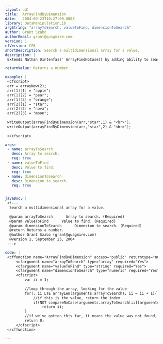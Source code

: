 ```yaml
---
layout: udf
title:  ArrayFindByDimension
date:   2004-09-23T10:27:09.000Z
library: DataManipulationLib
argString: "arrayToSearch, valueToFind, dimensionToSearch"
author: Grant Szabo
authorEmail: grant@quagmire.com
version: 1
cfVersion: CF6
shortDescription: Search a multidimensional array for a value.
description: |
 Extends Nathan Dintenfass' ArrayFindNoCase() by adding ability to search a specified dimension of a multidimensional array.  Returns numeric array position of first dimension if element found, otherwise returns 0.

returnValue: Returns a number.

example: |
 <cfscript>
 arr = arrayNew(2);
 arr[1][1] = "apple";
 arr[1][2] = "pear";
 arr[1][3] = "orange";
 arr[2][1] = "star";
 arr[2][2] = "nova";
 arr[2][3] = "moon";
 
 writeOutput(arrayFindByDimension(arr,"star",1) & "<br>");            
 writeOutput(arrayFindByDimension(arr,"star",2) & "<br>");            
 
 </cfscript>

args:
 - name: arrayToSearch
   desc: Array to search.
   req: true
 - name: valueToFind
   desc: Value to find.
   req: true
 - name: dimensionToSearch
   desc: Dimension to search.
   req: true


javaDoc: |
 <!---
  Search a multidimensional array for a value.
  
  @param arrayToSearch      Array to search. (Required)
  @param valueToFind      Value to find. (Required)
  @param dimensionToSearch      Dimension to search. (Required)
  @return Returns a number. 
  @author Grant Szabo (grant@quagmire.com) 
  @version 1, September 23, 2004 
 --->

code: |
 <cffunction name="ArrayFindByDimension" access="public" returntype="numeric" output="false">
     <cfargument name="arrayToSearch" type="array" required="Yes">
     <cfargument name="valueToFind" type="string" required="Yes">
     <cfargument name="dimensionToSearch" type="numeric" required="Yes">
     <cfscript>
         var ii = 1;
         
         //loop through the array, looking for the value
         for(; ii LTE arrayLen(arguments.arrayToSearch); ii = ii + 1){
             //if this is the value, return the index
             if(NOT compareNoCase(arguments.arrayToSearch[ii][arguments.dimensionToSearch], arguments.valueToFind))
                 return ii;
         }
         //if we've gotten this far, it means the value was not found, so return 0
         return 0;
     </cfscript>
 </cffunction>

---
```


